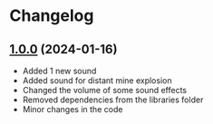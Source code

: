 # Changelog

## [1.0.0](https://github.com/Hypick122/FunnyAudio/compare/v0.9.0...v1.0.0) (2024-01-16)

* Added 1 new sound
* Added sound for distant mine explosion
* Changed the volume of some sound effects
* Removed dependencies from the libraries folder
* Minor changes in the code